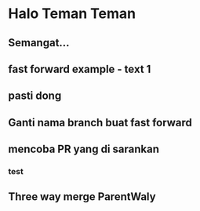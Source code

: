 # Halo Teman Teman

## Semangat...

## fast forward example - text 1

## pasti dong

## Ganti nama branch buat fast forward

## mencoba PR yang di sarankan

### test

## Three way merge ParentWaly